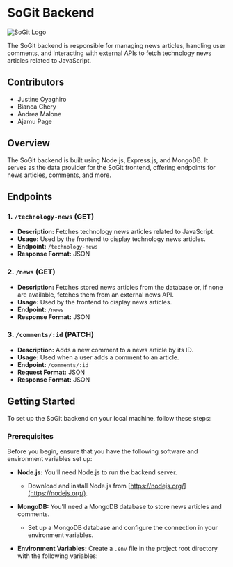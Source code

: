 # SoGit Backend

![SoGit Logo](/images/SoGit3.png)

The SoGit backend is responsible for managing news articles, handling user comments, and interacting with external APIs to fetch technology news articles related to JavaScript.

## Contributors

- Justine Oyaghiro
- Bianca Chery
- Andrea Malone
- Ajamu Page

## Overview

The SoGit backend is built using Node.js, Express.js, and MongoDB. It serves as the data provider for the SoGit frontend, offering endpoints for news articles, comments, and more.

## Endpoints

### 1. `/technology-news` (GET)

- **Description:** Fetches technology news articles related to JavaScript.
- **Usage:** Used by the frontend to display technology news articles.
- **Endpoint:** `/technology-news`
- **Response Format:** JSON

### 2. `/news` (GET)

- **Description:** Fetches stored news articles from the database or, if none are available, fetches them from an external news API.
- **Usage:** Used by the frontend to display news articles.
- **Endpoint:** `/news`
- **Response Format:** JSON

### 3. `/comments/:id` (PATCH)

- **Description:** Adds a new comment to a news article by its ID.
- **Usage:** Used when a user adds a comment to an article.
- **Endpoint:** `/comments/:id`
- **Request Format:** JSON
- **Response Format:** JSON

## Getting Started

To set up the SoGit backend on your local machine, follow these steps:

### Prerequisites

Before you begin, ensure that you have the following software and environment variables set up:

- **Node.js:** You'll need Node.js to run the backend server.
  - Download and install Node.js from [https://nodejs.org/](https://nodejs.org/).

- **MongoDB:** You'll need a MongoDB database to store news articles and comments.
  - Set up a MongoDB database and configure the connection in your environment variables.

- **Environment Variables:** Create a `.env` file in the project root directory with the following variables:
